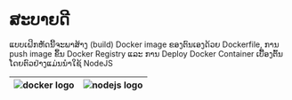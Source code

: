 # ສະບາຍດີ

ແບບເຝິກຫັດນີ້ຈະພາສ້າງ (build) Docker image ຂອງຕົນເອງດ້ວຍ Dockerfile, ການ push image ຂຶ້ນ Docker Registry ແລະ ການ Deploy Docker Container ເບື້ອງຕົ້ນ ໂດຍຕົວຢ່າງແມ່ນນຳໃຊ້ NodeJS


|![docker logo](https://www.docker.com/sites/default/files/d8/2019-07/horizontal-logo-monochromatic-white.png)      |![nodejs logo](https://camo.githubusercontent.com/720ed473d178f9380291709d2223860ade4f3c7bc368e3fea1ad057b8dc9c6f5/68747470733a2f2f6e6f64656a732e6f72672f7374617469632f696d616765732f6c6f676f2d6c696768742e737667)  |
|:-:        |   :-:    |


